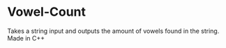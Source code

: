 # Vowel-Count
Takes a string input and outputs the amount of vowels found in the string.
Made in C++
